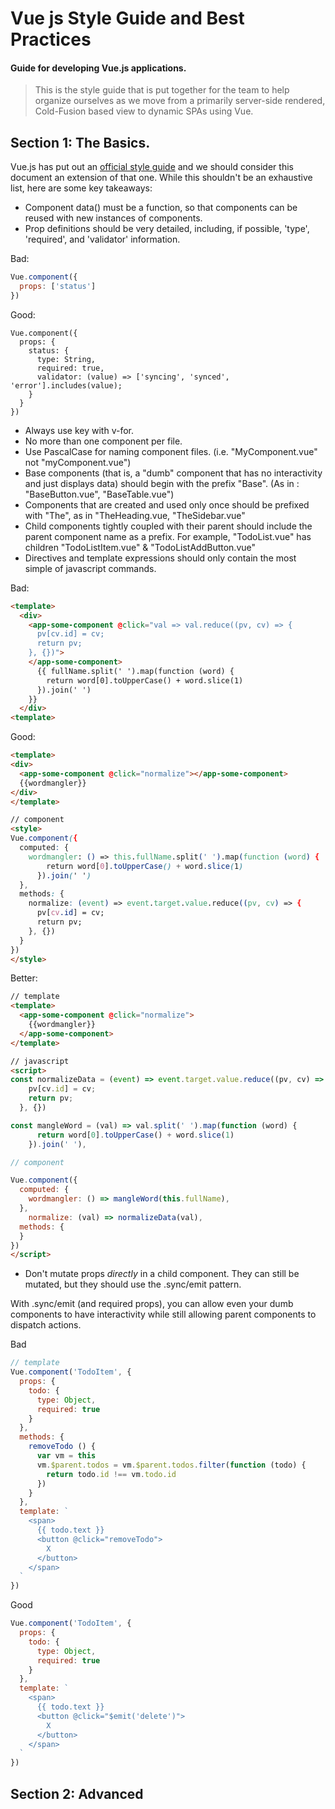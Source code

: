 # Vue js Style Guide and Best Practices

#### Guide for developing Vue.js applications.

> This is the style guide that is put together for the team to help organize ourselves as we move from a primarily server-side rendered, Cold-Fusion based view to dynamic SPAs using Vue.


## Section 1: The Basics.
Vue.js has put out an [official style guide](https://vuejs.org/v2/style-guide/) and we should consider this document an extension of that one.  While this shouldn't be an exhaustive list, here are some key takeaways: 

* Component data() must be a function, so that components can be reused with new instances of components. 
* Prop definitions should be very detailed, including, if possible, 'type', 'required', and 'validator' information. 

Bad:
```javascript 
Vue.component({
  props: ['status']
})
```

Good: 
``` 
Vue.component({
  props: {
    status: {
      type: String,
      required: true,
      validator: (value) => ['syncing', 'synced', 'error'].includes(value); 
    }
  }
})
```

* Always use key with v-for.
* No more than one component per file.
* Use PascalCase for naming component files. (i.e. "MyComponent.vue" not "myComponent.vue")
* Base components (that is, a "dumb" component that has no interactivity and just displays data) should begin with the prefix "Base". (As in : "BaseButton.vue", "BaseTable.vue")
* Components that are created and used only once should be prefixed with "The", as in "TheHeading.vue, "TheSidebar.vue"
* Child components tightly coupled with their parent should include the parent component name as a prefix. For example, "TodoList.vue" has children "TodoListItem.vue" & "TodoListAddButton.vue"
* Directives and template expressions should only contain the most simple of javascript commands.

Bad: 
```html
<template>
  <div>
    <app-some-component @click="val => val.reduce((pv, cv) => {
      pv[cv.id] = cv;
      return pv; 
    }, {})">
    </app-some-component>
      {{ fullName.split(' ').map(function (word) {
        return word[0].toUpperCase() + word.slice(1)
      }).join(' ')
    }}
  </div>
<template>
```

Good: 
```html
<template>
<div>
  <app-some-component @click="normalize"></app-some-component>
  {{wordmangler}}
</div>
</template>

// component
<style>
Vue.component({
  computed: {
    wordmangler: () => this.fullName.split(' ').map(function (word) {
        return word[0].toUpperCase() + word.slice(1)
      }).join(' ')
  },
  methods: {
    normalize: (event) => event.target.value.reduce((pv, cv) => {
      pv[cv.id] = cv;
      return pv; 
    }, {})
  }
})
</style>
```

Better: 
```html
// template
<template>
  <app-some-component @click="normalize">
    {{wordmangler}}
  </app-some-component>
</template>

// javascript
<script>
const normalizeData = (event) => event.target.value.reduce((pv, cv) => {
    pv[cv.id] = cv;
    return pv; 
  }, {})

const mangleWord = (val) => val.split(' ').map(function (word) {
      return word[0].toUpperCase() + word.slice(1)
    }).join(' '),

// component

Vue.component({
  computed: {
    wordmangler: () => mangleWord(this.fullName),
  }, 
    normalize: (val) => normalizeData(val), 
  methods: {
  }
})
</script>
```

* Don't mutate props *directly* in a child component. They can still be mutated, but they should use the .sync/emit pattern. 

With .sync/emit (and required props), you can allow even your dumb components to have interactivity while still allowing parent components to dispatch actions. 

Bad
```javascript
// template
Vue.component('TodoItem', {
  props: {
    todo: {
      type: Object,
      required: true
    }
  },
  methods: {
    removeTodo () {
      var vm = this
      vm.$parent.todos = vm.$parent.todos.filter(function (todo) {
        return todo.id !== vm.todo.id
      })
    }
  },
  template: `
    <span>
      {{ todo.text }}
      <button @click="removeTodo">
        X
      </button>
    </span>
  `
})
```

Good
```javascript
Vue.component('TodoItem', {
  props: {
    todo: {
      type: Object,
      required: true
    }
  },
  template: `
    <span>
      {{ todo.text }}
      <button @click="$emit('delete')">
        X
      </button>
    </span>
  `
})
```


## Section 2: Advanced
